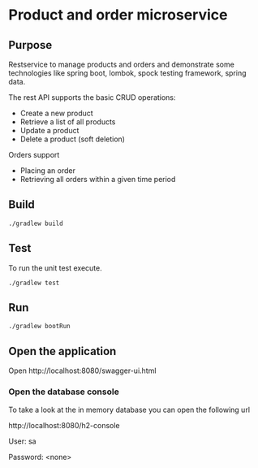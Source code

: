 # Product and order microservice

## Purpose
Restservice to manage products and orders and demonstrate some technologies
like spring boot, lombok, spock testing framework, spring data.

The rest API supports the basic CRUD operations:

* Create a new product
* Retrieve a list of all products
* Update a product
* Delete a product (soft deletion)

Orders support
* Placing an order
* Retrieving all orders within a given time period

## Build
```./gradlew build```

## Test
To run the unit test execute.

```./gradlew test```

## Run

```./gradlew bootRun```

## Open the application
Open
http://localhost:8080/swagger-ui.html

### Open the database console
To take a look at the in memory database you can open the following url

http://localhost:8080/h2-console

User: sa

Password: &lt;none&gt;